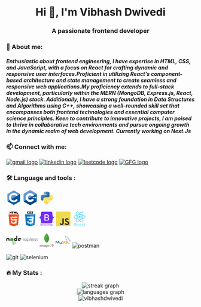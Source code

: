 <h1 align="center">Hi 👋, I'm Vibhash Dwivedi</h1>
<h3 align="center">A passionate frontend developer</h3>







<h3 align="left">💬 About me:</h3>
<h5 align="left">
 Enthusiastic about frontend engineering, I have expertise in HTML, CSS, and JavaScript, with a focus on React for crafting dynamic and responsive user interfaces.Proficient in utilizing React's component-based architecture and state management to create seamless and responsive web applications.My proficiency extends to full-stack development, particularly within the MERN (MongoDB, Express.js, React, Node.js) stack. Additionally, I have a strong foundation in Data Structures and Algorithms using C++, showcasing a well-rounded skill set that encompasses both frontend technologies and essential computer science principles. Keen to contribute to innovative projects, I am poised to thrive in collaborative tech environments and pursue ongoing growth in the dynamic realm of web development. Currently working on Next.Js
</h5>

<h3 align="left">📫 Connect with me:</h3>
<p align="left">
  <a href="mailto:vibhashdwi1005@gmail.com" >   <img src="https://img.shields.io/static/v1?message=Gmail&logo=gmail&label=&color=D14836&logoColor=white&labelColor=&style=for-the-badge" height="35" alt="gmail logo"  /></a>
<a href="https://linkedin.com/in/vibhash-dwivedi" target="blank">  <img src="https://img.shields.io/static/v1?message=LinkedIn&logo=linkedin&label=&color=0077B5&logoColor=white&labelColor=&style=for-the-badge" height="35" alt="linkedin logo"  /></a>
<a href="https://www.leetcode.com/vibhash_dwivedi" target="blank">  <img src="https://img.shields.io/static/v1?message=Leetcode&logo=leetcode&label=&color=FDFA72&logoColor=black&labelColor=&style=for-the-badge" height="35" alt="leetcode logo"  /></a>
<a href="https://auth.geeksforgeeks.org/user/vibhashdwi1005" target="blank">  <img src="https://img.shields.io/static/v1?message=GFG&logo=geeksforgeeks&label=&color=008000&logoColor=white&labelColor=&style=for-the-badge" height="35" alt="GFG logo"  /></a>
<a href="https://vibhash-dwivedi-portfolio.vercel.app/" target="blank">  <img src="https://img.shields.io/static/v1?message=Portfolio&logo=Portfolio&label=&color=000000&logoColor=white&labelColor=&style=for-the-badge" height="35" alt=""  /></a>


</p>
<h3 align="left">🛠 Language and tools :</h3>
<p align="left">

 <img src="https://raw.githubusercontent.com/devicons/devicon/master/icons/c/c-original.svg" alt="c" width="40" height="40"/> </a>
 <img src="https://raw.githubusercontent.com/devicons/devicon/master/icons/cplusplus/cplusplus-original.svg" alt="cplusplus" width="40" height="40"/>
 <img src="https://raw.githubusercontent.com/devicons/devicon/master/icons/python/python-original.svg" alt="python" width="40" height="40"/> </p>
 <p align="left">
  <img src="https://raw.githubusercontent.com/devicons/devicon/master/icons/html5/html5-original-wordmark.svg" alt="html5" width="40" height="40"/>
  <img src="https://raw.githubusercontent.com/devicons/devicon/master/icons/css3/css3-original-wordmark.svg" alt="css3" width="40" height="40"/> 
 <img src="https://raw.githubusercontent.com/devicons/devicon/master/icons/bootstrap/bootstrap-plain-wordmark.svg" alt="bootstrap" width="40" height="40"/>
  <img src="https://raw.githubusercontent.com/devicons/devicon/master/icons/javascript/javascript-original.svg" alt="javascript" width="40" height="40"/>
   <img src="https://raw.githubusercontent.com/devicons/devicon/master/icons/react/react-original-wordmark.svg" alt="react" width="40" height="40"/>
 </p>
 <p align="left">
  <img src="https://raw.githubusercontent.com/devicons/devicon/master/icons/nodejs/nodejs-original-wordmark.svg" alt="nodejs" width="40" height="40"/>
 <img src="https://raw.githubusercontent.com/devicons/devicon/master/icons/express/express-original-wordmark.svg" alt="express" width="40" height="40"/>  
 <img src="https://raw.githubusercontent.com/devicons/devicon/master/icons/mongodb/mongodb-original-wordmark.svg" alt="mongodb" width="40" height="40"/>
 <img src="https://raw.githubusercontent.com/devicons/devicon/master/icons/mysql/mysql-original-wordmark.svg" alt="mysql" width="40" height="40"/>
 <img src="https://www.vectorlogo.zone/logos/getpostman/getpostman-icon.svg" alt="postman" width="40" height="40"/>    
 </p>
 <p align="left">
  <img src="https://www.vectorlogo.zone/logos/git-scm/git-scm-icon.svg" alt="git" width="40" height="40"/>
  <img src="https://raw.githubusercontent.com/detain/svg-logos/780f25886640cef088af994181646db2f6b1a3f8/svg/selenium-logo.svg" alt="selenium" width="40" height="40"/>
 </p>



<h3 align="left">🔥   My Stats :</h3>
<div align="center">
  <img src="https://streak-stats.demolab.com/?user=VibhashDwivedi&locale=en&mode=daily&theme=dark&hide_border=false&border_radius=5&order=3" height="220" alt="streak graph"  />
</div>
<div align="center">
   <img src="https://github-readme-stats.vercel.app/api/top-langs?username=vibhashdwivedi&show_icons=true&locale=en&hide_title=false&layout=compact&card_width=320&theme=dark&hide_border=false&border_radius=5&order=3" height="150" alt="languages graph"  />
</div>

<div align="center">
 <img src="https://github-profile-trophy.vercel.app/?username=VibhashDwivedi&theme=gruvbox&title=-Stars,-Reviews&column=6" alt="vibhashdwivedi" /> </div>







